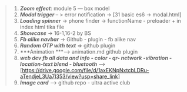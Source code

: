 >1. ***Zoom effect***: module 5 — box model  <br>
>2. ***Modal trigger*** – > error notification → [31 basic es6 → modal.html]<br>
>3. ***Loading spinner*** -> phone finder ->  functionName - preloader + in index html tika file<br>
>4. ***Showcase*** -> 16-1,16-2 by BS<br>
>5. ***Fb alike navbar*** → Github - plugin - fb alike nav<br>
>6. ***Random OTP with text*** ⇒  github plugin  <br>
>7. ***Animation ***--> animation.md github plugin<br>
>8. ***web dev fb all data and info - color - qr- network -vibration -location-text blend - bluetooth*** --> [https://drive.google.com/file/d/1axEKNpNxtcbLDRu-aTendjeL3Ua7I353/view?usp=share_link]<br>
>9. ***Image card*** --> github repo - ultra active club<br>

